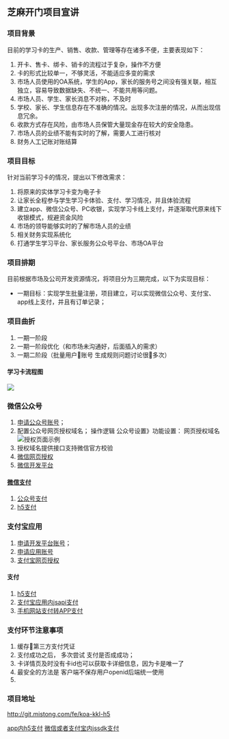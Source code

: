 ## 芝麻开门项目宣讲

### 项目背景
目前的学习卡的生产、销售、收款、管理等存在诸多不便，主要表现如下：
1. 开卡、售卡、绑卡、销卡的流程过于复杂，操作不方便
2. 卡的形式比较单一，不够灵活，不能适应多变的需求
3. 市场人员使用的OA系统，学生的App，家长的服务号之间没有强关联，相互独立，容易导致数据缺失、不统一、不能共用等问题。
4. 市场人员、学生、家长消息不对称，不及时
5. 学校、家长、学生信息存在不准确的情况。出现多次注册的情况，从而出现信息冗余。
6. 收款方式存在风险，由市场人员保管大量现金存在较大的安全隐患。
7. 市场人员的业绩不能有实时的了解，需要人工进行核对
8. 财务人工记账对账结算
### 项目目标
针对当前学习卡的情况，提出以下修改需求：
1. 将原来的实体学习卡变为电子卡
2. 让家长全程参与学生学习卡体验、支付、学习情况，并且体验流程
3. 建立app、微信公众号、PC收银，实现学习卡线上支付，并逐渐取代原来线下收银模式，规避资金风险
4. 市场的领导能够实时的了解市场人员的业绩
5. 相关财务实现系统化
6. 打通学生学习平台、家长服务公众号平台、市场OA平台
### 项目排期
目前根据市场及公司开发资源情况，将项目分为三期完成，以下为实现目标：
- 一期目标：实现学生批量注册，项目建立，可以实现微信公众号、支付宝、app线上支付，并且有订单记录；


### 项目曲折
1. 一期一阶段
2. 一期一阶段优化（和市场未沟通好，后面插入的需求）
3. 一期二阶段（批量用户账号 生成规则问题讨论很多次）

#### 学习卡流程图
![](https://gz-public.oss-cn-shenzhen.aliyuncs.com/%E5%AD%A6%E4%B9%A0%E5%8D%A1%E8%B4%AD%E4%B9%B0%E6%B5%81%E7%A8%8B.png)


### 微信公众号
1. [申请公众号账号](https://mp.weixin.qq.com/)；
2. 配置公众号网页授权域名；
操作逻辑 公众号设置》功能设置： 网页授权域名 ![授权页面示例](https://gz-public.oss-cn-shenzhen.aliyuncs.com/Wechat-auth.jpeg)
3. 授权域名提供接口支持微信官方校验
4. [微信网页授权](https://mp.weixin.qq.com/wiki?t=resource/res_main&id=mp1421140842)
5. [微信开发平台](https://open.weixin.qq.com/)

#### [微信支付](https://pay.weixin.qq.com/wiki/doc/api/index.html)

1. [公众号支付](https://pay.weixin.qq.com/wiki/doc/api/jsapi.php?chapter=7_1)
2. [h5支付](https://pay.weixin.qq.com/wiki/doc/api/H5.php?chapter=15_1)


### 支付宝应用
1. [申请开发平台账号](https://open.alipay.com/platform/homeRoleSelection.htm)；
2. [申请应用账号](https://docs.open.alipay.com/200/105310)
3. [支付宝网页授权](https://docs.open.alipay.com/289/105656)

#### 支付
1. [h5支付](https://docs.open.alipay.com/203/105288/)
2. [支付宝应用内jsapi支付](https://myjsapi.alipay.com/jsapi/index.html)
3. [手机网站支付转APP支付](https://docs.open.alipay.com/204/105695)



### 支付环节注意事项 

1. 缓存第三方支付凭证
2. 支付成功之后， 多次尝试 支付是否成成功；
3. 卡详情页及时没有卡id也可以获取卡详细信息，因为卡是唯一了
4. 最安全的方法是 客户端不保存用户openid后端统一使用
5. 
### 项目地址
http://git.mistong.com/fe/koa-kkl-h5

[app内h5支付](http://git.mistong.com/fe/koa-kkl-h5/blob/master/src/card/views/AppBook/page.js)
[微信或者支付宝内jssdk支付](http://git.mistong.com/fe/koa-kkl-h5/blob/master/src/card/views/Book/page.js)

